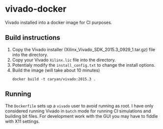 # vivado-docker

Vivado installed into a docker image for CI purposes.

## Build instructions

1. Copy the Vivado installer (Xilinx_Vivado_SDK_2015.3_0929_1.tar.gz) file into the directory.
1. Copy your Vivado `Xilinx.lic` file into the directory.
2. Potentialy modify the `install_config.txt` to change the install options.
3. Build the image (will take about 10 minutes)
    ```shell
    docker build -t caryan/vivado:2015.3 .
    ```

## Running

The `Dockerfile` sets up a `vivado` user to avoid running as root. I have only considered running Vivado in `batch` mode for running CI simulations and building bit files. For development work with the GUI you may have to fiddle with X11 settings.
